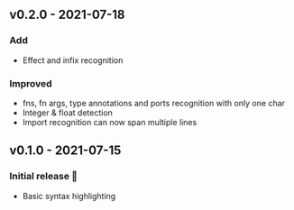 ## v0.2.0 - 2021-07-18

### Add

- Effect and infix recognition

### Improved

- fns, fn args, type annotations and ports recognition with only one char
- Integer & float detection
- Import recognition can now span multiple lines

## v0.1.0 - 2021-07-15

### Initial release 🎉

- Basic syntax highlighting

